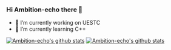 ### Hi Ambition-echo there 👋

- 🔭 I’m currently working on UESTC
- 🌱 I’m currently learning C++

[![Ambition-echo's github stats](https://github-readme-stats.vercel.app/api?username=ambition-echo&theme=highcontrast)](https://github.com/anuraghazra/github-readme-stats)
[![Ambition-echo's github stats](https://github-readme-stats.vercel.app/api/top-langs?username=ambition-echo&theme=highcontrast)](https://github.com/anuraghazra/github-readme-stats)
